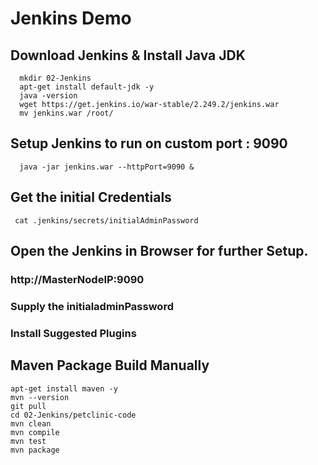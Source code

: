 # Jenkins Demo

## Download Jenkins & Install Java JDK
```
  mkdir 02-Jenkins
  apt-get install default-jdk -y
  java -version
  wget https://get.jenkins.io/war-stable/2.249.2/jenkins.war
  mv jenkins.war /root/

```

## Setup Jenkins to run on custom port : 9090

```
  java -jar jenkins.war --httpPort=9090 & 
```

## Get the initial Credentials
```
 cat .jenkins/secrets/initialAdminPassword

```

## Open the Jenkins in Browser for further Setup.

### http://MasterNodeIP:9090
### Supply the initialadminPassword 
### Install Suggested Plugins


## Maven Package Build Manually 

```
apt-get install maven -y 
mvn --version 
git pull 
cd 02-Jenkins/petclinic-code
mvn clean 
mvn compile 
mvn test
mvn package
```
